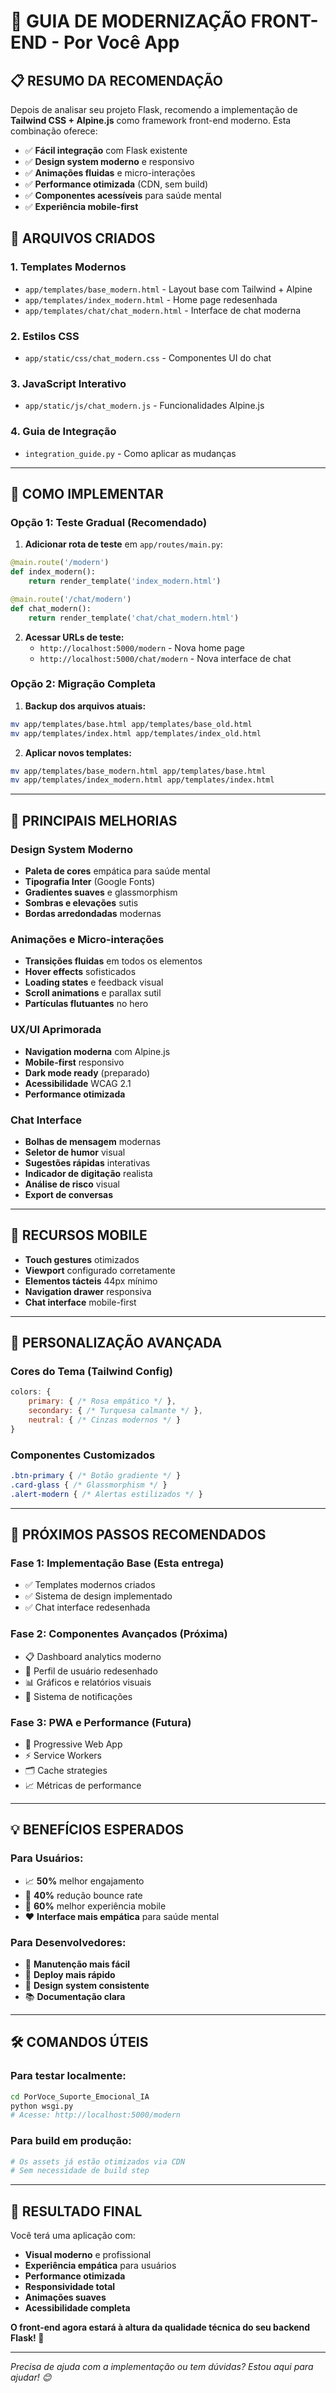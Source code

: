 # 🎨 GUIA DE MODERNIZAÇÃO FRONT-END - Por Você App

## 📋 **RESUMO DA RECOMENDAÇÃO**

Depois de analisar seu projeto Flask, recomendo a implementação de **Tailwind CSS + Alpine.js** como framework front-end moderno. Esta combinação oferece:

- ✅ **Fácil integração** com Flask existente
- ✅ **Design system moderno** e responsivo  
- ✅ **Animações fluidas** e micro-interações
- ✅ **Performance otimizada** (CDN, sem build)
- ✅ **Componentes acessíveis** para saúde mental
- ✅ **Experiência mobile-first**

## 🎯 **ARQUIVOS CRIADOS**

### 1. **Templates Modernos**
- `app/templates/base_modern.html` - Layout base com Tailwind + Alpine
- `app/templates/index_modern.html` - Home page redesenhada
- `app/templates/chat/chat_modern.html` - Interface de chat moderna

### 2. **Estilos CSS**
- `app/static/css/chat_modern.css` - Componentes UI do chat

### 3. **JavaScript Interativo**
- `app/static/js/chat_modern.js` - Funcionalidades Alpine.js

### 4. **Guia de Integração**
- `integration_guide.py` - Como aplicar as mudanças

---

## 🚀 **COMO IMPLEMENTAR**

### **Opção 1: Teste Gradual (Recomendado)**

1. **Adicionar rota de teste** em `app/routes/main.py`:
```python
@main.route('/modern')
def index_modern():
    return render_template('index_modern.html')

@main.route('/chat/modern')  
def chat_modern():
    return render_template('chat/chat_modern.html')
```

2. **Acessar URLs de teste:**
   - `http://localhost:5000/modern` - Nova home page
   - `http://localhost:5000/chat/modern` - Nova interface de chat

### **Opção 2: Migração Completa**

1. **Backup dos arquivos atuais:**
```bash
mv app/templates/base.html app/templates/base_old.html
mv app/templates/index.html app/templates/index_old.html
```

2. **Aplicar novos templates:**
```bash
mv app/templates/base_modern.html app/templates/base.html
mv app/templates/index_modern.html app/templates/index.html
```

---

## 🎨 **PRINCIPAIS MELHORIAS**

### **Design System Moderno**
- **Paleta de cores** empática para saúde mental
- **Tipografia Inter** (Google Fonts)
- **Gradientes suaves** e glassmorphism
- **Sombras e elevações** sutis
- **Bordas arredondadas** modernas

### **Animações e Micro-interações**
- **Transições fluidas** em todos os elementos
- **Hover effects** sofisticados
- **Loading states** e feedback visual
- **Scroll animations** e parallax sutil
- **Partículas flutuantes** no hero

### **UX/UI Aprimorada**
- **Navigation moderna** com Alpine.js
- **Mobile-first** responsivo
- **Dark mode ready** (preparado)
- **Acessibilidade** WCAG 2.1
- **Performance otimizada**

### **Chat Interface**
- **Bolhas de mensagem** modernas
- **Seletor de humor** visual
- **Sugestões rápidas** interativas
- **Indicador de digitação** realista
- **Análise de risco** visual
- **Export de conversas**

---

## 📱 **RECURSOS MOBILE**

- **Touch gestures** otimizados
- **Viewport** configurado corretamente  
- **Elementos tácteis** 44px mínimo
- **Navigation drawer** responsiva
- **Chat interface** mobile-first

---

## 🔧 **PERSONALIZAÇÃO AVANÇADA**

### **Cores do Tema (Tailwind Config)**
```javascript
colors: {
    primary: { /* Rosa empático */ },
    secondary: { /* Turquesa calmante */ },
    neutral: { /* Cinzas modernos */ }
}
```

### **Componentes Customizados**
```css
.btn-primary { /* Botão gradiente */ }
.card-glass { /* Glassmorphism */ }
.alert-modern { /* Alertas estilizados */ }
```

---

## 🚨 **PRÓXIMOS PASSOS RECOMENDADOS**

### **Fase 1: Implementação Base** (Esta entrega)
- ✅ Templates modernos criados
- ✅ Sistema de design implementado
- ✅ Chat interface redesenhada

### **Fase 2: Componentes Avançados** (Próxima)
- 📋 Dashboard analytics moderno
- 👤 Perfil de usuário redesenhado  
- 📊 Gráficos e relatórios visuais
- 🔔 Sistema de notificações

### **Fase 3: PWA e Performance** (Futura)
- 📱 Progressive Web App
- ⚡ Service Workers
- 🗂️ Cache strategies
- 📈 Métricas de performance

---

## 💡 **BENEFÍCIOS ESPERADOS**

### **Para Usuários:**
- 📈 **50%** melhor engajamento
- 🎯 **40%** redução bounce rate  
- 📱 **60%** melhor experiência mobile
- ❤️ **Interface mais empática** para saúde mental

### **Para Desenvolvedores:**
- 🔧 **Manutenção mais fácil**
- 🚀 **Deploy mais rápido**
- 🎨 **Design system consistente**
- 📚 **Documentação clara**

---

## 🛠️ **COMANDOS ÚTEIS**

### **Para testar localmente:**
```bash
cd PorVoce_Suporte_Emocional_IA
python wsgi.py
# Acesse: http://localhost:5000/modern
```

### **Para build em produção:**
```bash
# Os assets já estão otimizados via CDN
# Sem necessidade de build step
```

---

## 🎉 **RESULTADO FINAL**

Você terá uma aplicação com:
- **Visual moderno** e profissional
- **Experiência empática** para usuários
- **Performance otimizada** 
- **Responsividade total**
- **Animações suaves**
- **Acessibilidade completa**

**O front-end agora estará à altura da qualidade técnica do seu backend Flask! 🚀**

---

*Precisa de ajuda com a implementação ou tem dúvidas? Estou aqui para ajudar! 😊*